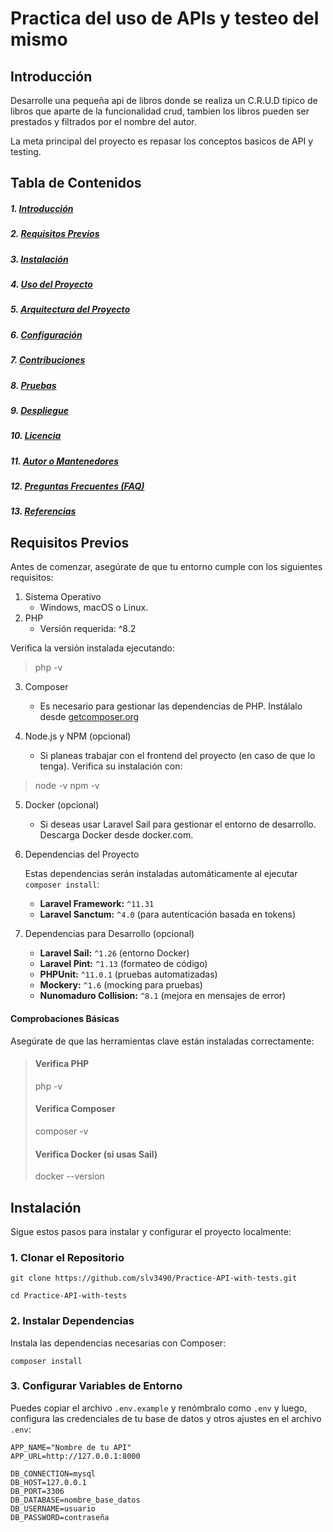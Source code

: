 # Practica del uso de APIs y testeo del mismo

## Introducción

Desarrolle una pequeña api de libros donde se realiza un C.R.U.D tipico de libros que aparte de la funcionalidad crud, tambien los libros pueden ser prestados y filtrados por el nombre del autor.

La meta principal del proyecto es repasar los conceptos basicos de API y testing.

## Tabla de Contenidos

##### 1. [Introducción](#introducción)

##### 2. [Requisitos Previos](#requisitos-previos)

##### 3. [Instalación](#instalación)

##### 4. [Uso del Proyecto](#uso-del-proyecto)

##### 5. [Arquitectura del Proyecto](#arquitectura-del-proyecto)

##### 6. [Configuración](#configuración)

##### 7. [Contribuciones](#contribuciones)

##### 8. [Pruebas](#pruebas)

##### 9. [Despliegue](#despliegue)

##### 10. [Licencia](#licencia)

##### 11. [Autor o Mantenedores](#autor-o-mantenedores)

##### 12. [Preguntas Frecuentes (FAQ)](#preguntas-frecuentes-faq)

##### 13. [Referencias](#referencias)

## Requisitos Previos

Antes de comenzar, asegúrate de que tu entorno cumple con los siguientes requisitos:

1. Sistema Operativo
    - Windows, macOS o Linux.
2. PHP
    - Versión requerida: ^8.2

Verifica la versión instalada ejecutando:

> php -v

3. Composer
    - Es necesario para gestionar las dependencias de PHP.
Instálalo desde [getcomposer.org](https://getcomposer.org/)

4. Node.js y NPM (opcional)
    - Si planeas trabajar con el frontend del proyecto (en caso de que lo tenga).
Verifica su instalación con:

> node -v
> npm -v

5. Docker (opcional)
    - Si deseas usar Laravel Sail para gestionar el entorno de desarrollo.
Descarga Docker desde docker.com.

6. Dependencias del Proyecto

    Estas dependencias serán instaladas automáticamente al ejecutar `composer install`:
    
    - **Laravel Framework:** `^11.31`
    - **Laravel Sanctum:** `^4.0` (para autenticación basada en tokens)
7. Dependencias para Desarrollo (opcional)
    - **Laravel Sail:** `^1.26` (entorno Docker)
    - **Laravel Pint:** `^1.13` (formateo de código)
    - **PHPUnit:** `^11.0.1` (pruebas automatizadas)
    - **Mockery:** `^1.6` (mocking para pruebas)
    - **Nunomaduro Collision:** `^8.1` (mejora en mensajes de error)

#### Comprobaciones Básicas
Asegúrate de que las herramientas clave están instaladas correctamente:

> #### Verifica PHP
> php -v
>
> #### Verifica Composer
> composer -v
>
> #### Verifica Docker (si usas Sail)
> docker --version

## Instalación

Sigue estos pasos para instalar y configurar el proyecto localmente:

### 1. Clonar el Repositorio

    git clone https://github.com/slv3490/Practice-API-with-tests.git
    
    cd Practice-API-with-tests
    
### 2. Instalar Dependencias

Instala las dependencias necesarias con Composer:

    composer install
    
### 3. Configurar Variables de Entorno

Puedes copiar el archivo `.env.example` y renómbralo como `.env` y luego, configura las credenciales de tu base de datos y otros ajustes en el archivo `.env`:
    
    APP_NAME="Nombre de tu API"
    APP_URL=http://127.0.0.1:8000
    
    DB_CONNECTION=mysql
    DB_HOST=127.0.0.1
    DB_PORT=3306
    DB_DATABASE=nombre_base_datos
    DB_USERNAME=usuario
    DB_PASSWORD=contraseña
